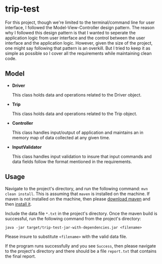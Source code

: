 # trip-test
For this project, though we're limited to the terminal/command line for user interface, I followed the Model-View-Controller design pattern.
The reason why I followed this design pattern is that I wanted to seperate the application logic from user interface and the control between the user interface and the application logic. However, given the size of the project, one might say following that pattern is an overkill. But I tried to keep it as simple as possible so I cover all the requirements while maintaining clean code.

## Model
- __Driver__

	This class holds data and operations related to the Driver object.

- __Trip__

	This class holds data and operations related to the Trip object.

- __Controller__

	This class handles input/output of application and maintains an in memory map of data collected at any given time.

- __InputValidator__

	This class handles input validation to insure that input commands and data fields follow the format mentioned in the requirements.
	
## Usage

Navigate to the project's directory, and run the following command: `mvn clean install`. This is assuming that `maven` is installed on the machine. If maven is not installed on the machine, then please [download maven](http://maven.apache.org/download.cgi) and then [install it](http://maven.apache.org/install.html).

Include the data file `*.txt` in the project's directory. Once the maven build is successful, run the following command from the project's directory:

`java -jar target/trip-test-jar-with-dependencies.jar <filename>`

Please insure to substitute `<filename>` with the valid data file.

If the program runs successfully and you see `Success`, then please navigate to the project's directory and there should be a file `report.txt` that contains the final report.

